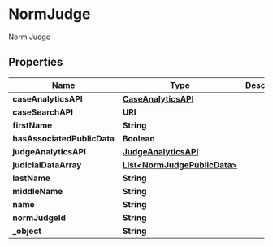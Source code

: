 

# NormJudge

Norm Judge

## Properties

| Name | Type | Description | Notes |
|------------ | ------------- | ------------- | -------------|
|**caseAnalyticsAPI** | [**CaseAnalyticsAPI**](CaseAnalyticsAPI.md) |  |  |
|**caseSearchAPI** | **URI** |  |  |
|**firstName** | **String** |  |  |
|**hasAssociatedPublicData** | **Boolean** |  |  |
|**judgeAnalyticsAPI** | [**JudgeAnalyticsAPI**](JudgeAnalyticsAPI.md) |  |  |
|**judicialDataArray** | [**List&lt;NormJudgePublicData&gt;**](NormJudgePublicData.md) |  |  |
|**lastName** | **String** |  |  |
|**middleName** | **String** |  |  |
|**name** | **String** |  |  |
|**normJudgeId** | **String** |  |  |
|**_object** | **String** |  |  |



